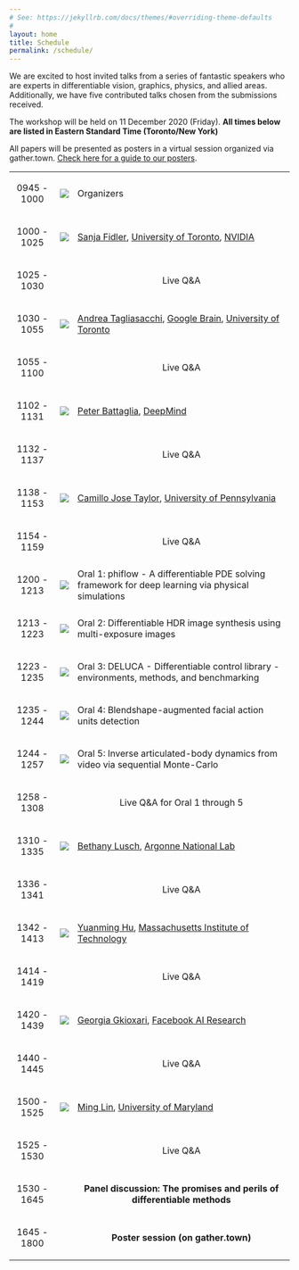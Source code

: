 ```yaml
---
# See: https://jekyllrb.com/docs/themes/#overriding-theme-defaults
#
layout: home
title: Schedule
permalink: /schedule/
---
```



We are excited to host invited talks from a series of fantastic speakers who are experts in differentiable vision, graphics, physics, and allied areas. Additionally, we have five contributed talks chosen from the submissions received.

The workshop will be held on 11 December 2020 (Friday). **All times below are listed in Eastern Standard Time (Toronto/New York)**

All papers will be presented as posters in a virtual session organized via gather.town. [Check here for a guide to our posters](/diffcvgp/assets/papers/poster_key.pdf).

<table>
    <!-- Opening remarks -->
    <tr>
        <td>
            <p align="center">
                0945 - 1000
            </p>
        </td>
        <td>
            <div class="col-xs-4">
                <p align="center">
                    <img class="people-pic" src="/diffcvgp/assets/img/default.png">
                </p>
            </div>
        </td>
        <td>
            <div class="people-name text-center">
                Organizers
            </div>
        </td>
    </tr>
    <!-- Sanja Fidler -->
    <tr>
        <td>
            <p align="center">
                1000 - 1025
            </p>
        </td>
        <td>
            <div class="col-xs-4">
                <p align="center">
                    <img class="people-pic" src="/diffcvgp/assets/img/sanja.jpg">
                </p>
            </div>
        </td>
        <td>
            <div class="people-name text-center">
                <a href="http://www.cs.toronto.edu/~fidler/" target="_blank">Sanja Fidler</a>, <a href="http://www.utoronto.ca" target="_blank">University of Toronto</a>, <a href="https://nv-tlabs.github.io/"> NVIDIA</a>
            </div>
        </td>
    </tr>
    <!-- Sanja Fidler - Q&A -->
    <tr>
        <td>
            <p align="center">
                1025 - 1030
            </p>
        </td>
        <td>
        </td>
        <td>
            <p align="center">
                Live Q&A
            </p>
        </td>
    </tr>
    <!-- Andrea Tagliasacchi -->
    <tr>
        <td>
            <p align="center">
                1030 - 1055
            </p>
        </td>
        <td>
            <div class="col-xs-4">
                <p align="center">
                    <img class="people-pic" src="/diffcvgp/assets/img/andrea.jpg">
                </p>
            </div>
        </td>
        <td>
            <div class="people-name text-center">
                <a href="http://gfx.uvic.ca/" target="_blank">Andrea Tagliasacchi</a>, <a href="https://ai.google/research/teams/brain/" target="_blank">Google Brain</a>, <a href="http://www.utoronto.ca" target="_blank">University of Toronto</a>
            </div>
        </td>
    </tr>
    <!-- Andrea Tagliasacchi - Q&A -->
    <tr>
        <td>
            <p align="center">
                1055 - 1100
            </p>
        </td>
        <td>
        </td>
        <td>
            <p align="center">
                Live Q&A
            </p>
        </td>
    </tr>
    <!-- Peter Battaglia -->
    <tr>
        <td>
            <p align="center">
                1102 - 1131
            </p>
        </td>
        <td>
            <div class="col-xs-4">
                <p align="center">
                    <img class="people-pic" src="/diffcvgp/assets/img/peter.jpg">
                </p>
            </div>
        </td>
        <td>
            <div class="people-name text-center">
                <a href="https://scholar.google.com/citations?user=nQ7Ij30AAAAJ&hl=en" target="_blank">Peter Battaglia</a>, <a href="https://deepmind.com/" target="_blank">DeepMind</a>
            </div>
        </td>
    </tr>
    <!-- Peter Battaglia - Q&A -->
    <tr>
        <td>
            <p align="center">
                1132 - 1137
            </p>
        </td>
        <td>
        </td>
        <td>
            <p align="center">
                Live Q&A
            </p>
        </td>
    </tr>
    <!-- Camillo Jose Taylor -->
    <tr>
        <td>
            <p align="center">
                1138 - 1153
            </p>
        </td>
        <td>
            <div class="col-xs-4">
                <p align="center">
                    <img class="people-pic" src="/diffcvgp/assets/img/camillo.jpg">
                </p>
            </div>
        </td>
        <td>
            <div class="people-name text-center">
                <a href="https://www.cis.upenn.edu/~cjtaylor/" target="_blank">Camillo Jose Taylor</a>, <a href="https://www.upenn.edu/" target="_blank">University of Pennsylvania</a>
            </div>
        </td>
    </tr>
    <!-- Camillo Jose Taylor - Q&A -->
    <tr>
        <td>
            <p align="center">
                1154 - 1159
            </p>
        </td>
        <td>
        </td>
        <td>
            <p align="center">
                Live Q&A
            </p>
        </td>
    </tr>
    <!-- Oral 1 -->
    <tr>
        <td>
            <p align="center">
                1200 - 1213
            </p>
        </td>
        <td>
            <div class="col-xs-4">
                <p align="center">
                    <img class="people-pic" src="/diffcvgp/assets/img/default.png">
                </p>
            </div>
        </td>
        <td>
            <div class="people-name text-center">
                Oral 1: phiflow - A differentiable PDE solving framework for deep learning via physical simulations
            </div>
        </td>
    </tr>
    <!-- Oral 2 -->
    <tr>
        <td>
            <p align="center">
                1213 - 1223
            </p>
        </td>
        <td>
            <div class="col-xs-4">
                <p align="center">
                    <img class="people-pic" src="/diffcvgp/assets/img/default.png">
                </p>
            </div>
        </td>
        <td>
            <div class="people-name text-center">
                Oral 2: Differentiable HDR image synthesis using multi-exposure images
            </div>
        </td>
    </tr>
    <!-- Oral 3 -->
    <tr>
        <td>
            <p align="center">
                1223 - 1235
            </p>
        </td>
        <td>
            <div class="col-xs-4">
                <p align="center">
                    <img class="people-pic" src="/diffcvgp/assets/img/default.png">
                </p>
            </div>
        </td>
        <td>
            <div class="people-name text-center">
                Oral 3: DELUCA - Differentiable control library - environments, methods, and benchmarking
            </div>
        </td>
    </tr>
    <!-- Oral 4 -->
    <tr>
        <td>
            <p align="center">
                1235 - 1244
            </p>
        </td>
        <td>
            <div class="col-xs-4">
                <p align="center">
                    <img class="people-pic" src="/diffcvgp/assets/img/default.png">
                </p>
            </div>
        </td>
        <td>
            <div class="people-name text-center">
                Oral 4: Blendshape-augmented facial action units detection
            </div>
        </td>
    </tr>
    <!-- Oral 5 -->
    <tr>
        <td>
            <p align="center">
                1244 - 1257
            </p>
        </td>
        <td>
            <div class="col-xs-4">
                <p align="center">
                    <img class="people-pic" src="/diffcvgp/assets/img/default.png">
                </p>
            </div>
        </td>
        <td>
            <div class="people-name text-center">
                Oral 5: Inverse articulated-body dynamics from video via sequential Monte-Carlo
            </div>
        </td>
    </tr>
    <!-- Oral talks - Q&A -->
    <tr>
        <td>
            <p align="center">
                1258 - 1308
            </p>
        </td>
        <td>
        </td>
        <td>
            <p align="center">
                Live Q&A for Oral 1 through 5
            </p>
        </td>
    </tr>
    <!-- Bethany Lusch -->
    <tr>
        <td>
            <p align="center">
                1310 - 1335
            </p>
        </td>
        <td>
            <div class="col-xs-4">
                <p align="center">
                    <img class="people-pic" src="/diffcvgp/assets/img/bethany.jpg">
                </p>
            </div>
        </td>
        <td>
            <div class="people-name text-center">
                <a href="https://www.alcf.anl.gov/about/people/bethany-lusch" target="_blank">Bethany Lusch</a>, <a href="https://www.alcf.anl.gov/" target="_blank">Argonne National Lab</a>
            </div>
        </td>
    </tr>
    <!-- Bethany Lusch - Q&A -->
    <tr>
        <td>
            <p align="center">
                1336 - 1341
            </p>
        </td>
        <td>
        </td>
        <td>
            <p align="center">
                Live Q&A
            </p>
        </td>
    </tr>
    <!-- Yuanming Hu -->
    <tr>
        <td>
            <p align="center">
                1342 - 1413
            </p>
        </td>
        <td>
            <div class="col-xs-4">
                <p align="center">
                    <img class="people-pic" src="/diffcvgp/assets/img/yuanming.jpg">
                </p>
            </div>
        </td>
        <td>
            <div class="people-name text-center">
                <a href="http://taichi.graphics/me/" target="_blank">Yuanming Hu</a>, <a href="https://www.mit.edu/" target="_blank">Massachusetts Institute of Technology</a>
            </div>
        </td>
    </tr>
    <!-- Yuanming Hu - Q&A -->
    <tr>
        <td>
            <p align="center">
                1414 - 1419
            </p>
        </td>
        <td>
        </td>
        <td>
            <p align="center">
                Live Q&A
            </p>
        </td>
    </tr>
    <!-- Georgia Gkioxari -->
    <tr>
        <td>
            <p align="center">
                1420 - 1439
            </p>
        </td>
        <td>
            <div class="col-xs-4">
                <p align="center">
                    <img class="people-pic" src="/diffcvgp/assets/img/georgia.jpg">
                </p>
            </div>
        </td>
        <td>
            <div class="people-name text-center">
                <a href="https://gkioxari.github.io/" target="_blank">Georgia Gkioxari</a>, <a href="https://research.facebook.com/ai/" target="_blank">Facebook AI Research</a>
            </div>
        </td>
    </tr>
    <!-- Georgia Gkioxari - Q&A -->
    <tr>
        <td>
            <p align="center">
                1440 - 1445
            </p>
        </td>
        <td>
        </td>
        <td>
            <p align="center">
                Live Q&A
            </p>
        </td>
    </tr>
    <!-- Ming Lin -->
    <tr>
        <td>
            <p align="center">
                1500 - 1525
            </p>
        </td>
        <td>
            <div class="col-xs-4">
                <p align="center">
                    <img class="people-pic" src="/diffcvgp/assets/img/ming.jpg">
                </p>
            </div>
        </td>
        <td>
            <div class="people-name text-center">
                <a href="https://www.cs.umd.edu/~lin/" target="_blank">Ming Lin</a>, <a href="https://www.cs.umd.edu/" target="_blank">University of Maryland</a>
            </div>
        </td>
    </tr>
    <!-- Ming Lin - Q&A -->
    <tr>
        <td>
            <p align="center">
                1525 - 1530
            </p>
        </td>
        <td>
        </td>
        <td>
            <p align="center">
                Live Q&A
            </p>
        </td>
    </tr>
    <!-- Panel discussion -->
    <tr>
        <td>
            <p align="center">
                1530 - 1645
            </p>
        </td>
        <td>
        </td>
        <td>
            <p align="center">
                <b>Panel discussion: The promises and perils of differentiable methods</b>
            </p>
        </td>
    </tr>
    <!-- Poster session -->
    <tr>
        <td>
            <p align="center">
                1645 - 1800
            </p>
        </td>
        <td>
        </td>
        <td>
            <p align="center">
                <b>Poster session (on gather.town)</b>
            </p>
        </td>
    </tr>
</table>
